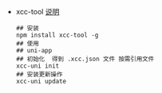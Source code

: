 - xcc-tool [说明](./xccTool.md)

  ~~~ shell
  ## 安装
  npm install xcc-tool -g
  ## 使用
  ## uni-app
  ## 初始化  得到 .xcc.json 文件 按需引用文件
  xcc-uni init
  ## 安装更新操作
  xcc-uni update
  ~~~

